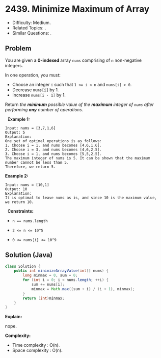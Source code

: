 # 2439. Minimize Maximum of Array

- Difficulty: Medium.
- Related Topics: .
- Similar Questions: .

## Problem

You are given a **0-indexed** array ```nums``` comprising of ```n``` non-negative integers.

In one operation, you must:

- Choose an integer ```i``` such that ```1 <= i < n``` and ```nums[i] > 0```.
- Decrease ```nums[i]``` by 1.
- Increase ```nums[i - 1]``` by 1.

Return *the **minimum** possible value of the **maximum** integer of ```nums``` after performing **any** number of operations*.

 
**Example 1:**

```
Input: nums = [3,7,1,6]
Output: 5
Explanation:
One set of optimal operations is as follows:
1. Choose i = 1, and nums becomes [4,6,1,6].
2. Choose i = 3, and nums becomes [4,6,2,5].
3. Choose i = 1, and nums becomes [5,5,2,5].
The maximum integer of nums is 5. It can be shown that the maximum number cannot be less than 5.
Therefore, we return 5.
```

**Example 2:**

```
Input: nums = [10,1]
Output: 10
Explanation:
It is optimal to leave nums as is, and since 10 is the maximum value, we return 10.
```
 
**Constraints:**

- ```n == nums.length```
	
- ```2 <= n <= 10^5```
	
- ```0 <= nums[i] <= 10^9```



## Solution (Java)

```java
class Solution {
    public int minimizeArrayValue(int[] nums) {
        long minmax = 0, sum = 0;
        for (int i = 0; i < nums.length; ++i) {
            sum += nums[i];
            minmax = Math.max((sum + i) / (i + 1), minmax);
        }
        return (int)minmax;
    }
}
```

**Explain:**

nope.

**Complexity:**

* Time complexity : O(n).
* Space complexity : O(n).
